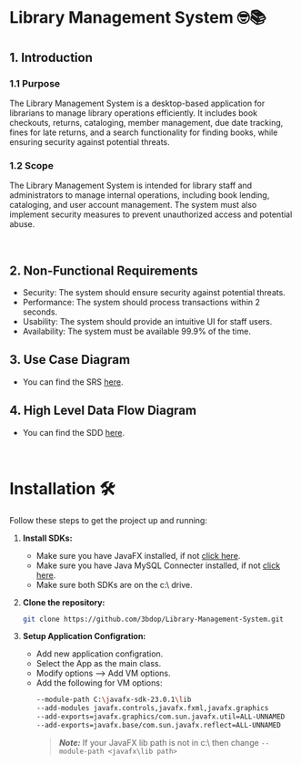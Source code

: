 # Library Management System 🤓📚

## 1. Introduction

### 1.1 Purpose
The Library Management System is a desktop-based application for librarians to manage library operations efficiently. It includes book checkouts, returns, cataloging, member management, due date tracking, fines for late returns, and a search functionality for finding books, while ensuring security against potential threats.

### 1.2 Scope
The Library Management System is intended for library staff and administrators to manage internal operations, including book lending, cataloging, and user account management. The system must also implement security measures to prevent unauthorized access and potential abuse.

<br/>

## 2. Non-Functional Requirements

- Security:	The system should ensure security against potential threats.
- Performance:	The system should process transactions within 2 seconds.
- Usability:	The system should provide an intuitive UI for staff users.
- Availability:	The system must be available 99.9% of the time.


## 3. Use Case Diagram
- You can find the SRS [here](https://github.com/3bdop/Library-Management-System/blob/main/documents/Library_Management_System_SRS.pdf).

  [comment]: <![image](https://github.com/user-attachments/assets/6e70ed5b-f902-46cb-966f-98a0ab8f4572)>

## 4. High Level Data Flow Diagram
- You can find the SDD [here](https://github.com/3bdop/Library-Management-System/blob/main/documents/Library_Management_System_SDD.pdf).
  
[comment]: <![image](https://github.com/user-attachments/assets/302d8187-f543-465f-a438-b78c7f23f426)>

<br/>

# Installation 🛠️

Follow these steps to get the project up and running:

1. **Install SDKs:**
     - Make sure you have JavaFX installed, if not [click here](https://gluonhq.com/products/javafx/).
     - Make sure you have Java MySQL Connecter installed, if not [click here](https://dev.mysql.com/downloads/connector/j/).
     - Make sure both SDKs are on the c:\ drive.
       
2. **Clone the repository:**

   ```Bash
   git clone https://github.com/3bdop/Library-Management-System.git
   ```

3. **Setup Application Configration:**
     - Add new application configration.
     - Select the App as the main class.
     - Modify options --> Add VM options.
     - Add the following for VM options:
       ```Bash
       --module-path C:\javafx-sdk-23.0.1\lib
       --add-modules javafx.controls,javafx.fxml,javafx.graphics
       --add-exports=javafx.graphics/com.sun.javafx.util=ALL-UNNAMED
       --add-exports=javafx.base/com.sun.javafx.reflect=ALL-UNNAMED
       ```
       > **_Note:_** If your JavaFX lib path is not in c:\\ then change ```--module-path <javafx\lib path>```
   
